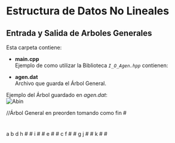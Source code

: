 # Estructura de Datos No Lineales
## Entrada y Salida de Arboles Generales

Esta carpeta contiene:  
  * **main.cpp**  
      Ejemplo de como utilizar la Biblioteca *`I_O_Agen.hpp`* contienen:  
        
  * **agen.dat**  
      Archivo que guarda el Árbol General.  
      
Ejemplo del Árbol guardado en *agen.dat*:      
![Abin](http://img.fenixzone.net/i/lmTtJ8j.jpeg)

//Árbol General en preorden tomando como fin #
#
a b d h # # i # # e # # c f # # g j # # k # #
